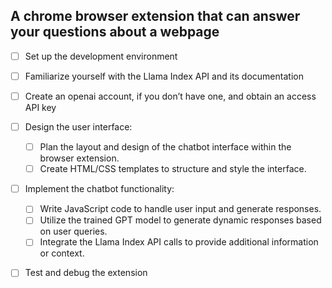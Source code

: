 ## A chrome browser extension that can answer your questions about a webpage

- [ ] Set up the development environment
- [ ] Familiarize yourself with the Llama Index API and its documentation
- [ ] Create an openai account, if you don’t have one, and obtain an access API key
- [ ] Design the user interface:
  - [ ] Plan the layout and design of the chatbot interface within the browser extension.
  - [ ] Create HTML/CSS templates to structure and style the interface.
- [ ] Implement the chatbot functionality:
  - [ ] Write JavaScript code to handle user input and generate responses.
  - [ ] Utilize the trained GPT model to generate dynamic responses based on user queries.
  - [ ] Integrate the Llama Index API calls to provide additional information or context.
- [ ] Test and debug the extension

